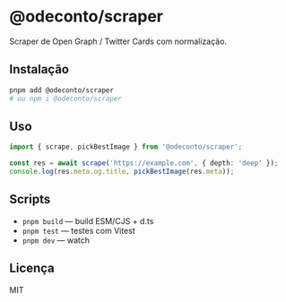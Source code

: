 # @odeconto/scraper

Scraper de Open Graph / Twitter Cards com normalização.

## Instalação
```bash
pnpm add @odeconto/scraper
# ou npm i @odeconto/scraper
```

## Uso
```ts
import { scrape, pickBestImage } from '@odeconto/scraper';

const res = await scrape('https://example.com', { depth: 'deep' });
console.log(res.meta.og.title, pickBestImage(res.meta));
```

## Scripts
- `pnpm build` — build ESM/CJS + d.ts
- `pnpm test` — testes com Vitest
- `pnpm dev` — watch

## Licença
MIT
